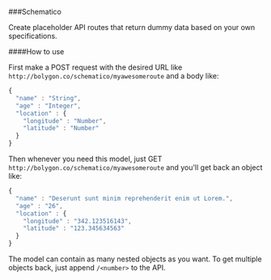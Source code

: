 ###Schematico

Create placeholder API routes that return dummy data based on your own specifications.

####How to use

First make a POST request with the desired URL like `http://bolygon.co/schematico/myawesomeroute` and a body like:

```javascript
{
  "name" : "String",
  "age" : "Integer",
  "location" : {
    "longitude" : "Number",
    "latitude" : "Number"
  }
}
```

Then whenever you need this model, just GET `http://bolygon.co/schematico/myawesomeroute` and you'll get back an object like:

```javascript
{
  "name" : "Deserunt sunt minim reprehenderit enim ut Lorem.",
  "age" : "26",
  "location" : {
    "longitude" : "342.123516143",
    "latitude" : "123.345634563"
  }
}
```

The model can contain as many nested objects as you want. To get multiple objects back, just append `/<number>` to the API.
